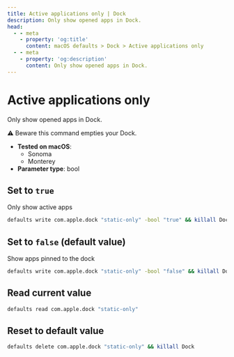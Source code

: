 ```yaml
---
title: Active applications only | Dock
description: Only show opened apps in Dock.
head:
  - - meta
    - property: 'og:title'
      content: macOS defaults > Dock > Active applications only
  - - meta
    - property: 'og:description'
      content: Only show opened apps in Dock.
---
```


# Active applications only

Only show opened apps in Dock.

⚠️ Beware this command empties your Dock.

- **Tested on macOS**:
  - Sonoma
  - Monterey
- **Parameter type**: bool

## Set to `true`

Only show active apps

```bash
defaults write com.apple.dock "static-only" -bool "true" && killall Dock
```

## Set to `false` (default value)

Show apps pinned to the dock

```bash
defaults write com.apple.dock "static-only" -bool "false" && killall Dock
```

## Read current value

```bash
defaults read com.apple.dock "static-only"
```

## Reset to default value

```bash
defaults delete com.apple.dock "static-only" && killall Dock
```
